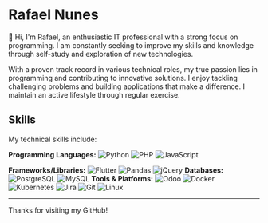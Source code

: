 # Rafael Nunes

👋 Hi, I'm Rafael, an enthusiastic IT professional with a strong focus on programming. I am constantly seeking to improve my skills and knowledge through self-study and exploration of new technologies.

With a proven track record in various technical roles, my true passion lies in programming and contributing to innovative solutions. I enjoy tackling challenging problems and building applications that make a difference. I maintain an active lifestyle through regular exercise.

## Skills

My technical skills include:

**Programming Languages:**
![Python](https://img.shields.io/badge/python-3670A0?style=for-the-badge&logo=python&logoColor=ffdd54)
![PHP](https://img.shields.io/badge/php-%23777BB4.svg?style=for-the-badge&logo=php&logoColor=white)
![JavaScript](https://img.shields.io/badge/javascript-%23323330.svg?style=for-the-badge&logo=javascript&logoColor=%23F7DF1E)

**Frameworks/Libraries:**
![Flutter](https://img.shields.io/badge/Flutter-%2302569B.svg?style=for-the-badge&logo=Flutter&logoColor=white)
![Pandas](https://img.shields.io/badge/pandas-%23150458.svg?style=for-the-badge&logo=pandas&logoColor=white)
![jQuery](https://img.shields.io/badge/jquery-%230769AD.svg?style=for-the-badge&logo=jquery&logoColor=white)
**Databases:**
![PostgreSQL](https://img.shields.io/badge/PostgreSQL-316192?style=for-the-badge&logo=postgresql&logoColor=white)
![MySQL](https://img.shields.io/badge/mysql-%2300f.svg?style=for-the-badge&logo=mysql&logoColor=white)
**Tools & Platforms:**
![Odoo](https://img.shields.io/badge/Odoo-7C5EE6?style=for-the-badge&logo=odoo&logoColor=white)
![Docker](https://img.shields.io/badge/docker-%230db7ed.svg?style=for-the-badge&logo=docker&logoColor=white)
![Kubernetes](https://img.shields.io/badge/kubernetes-%23326ce5.svg?style=for-the-badge&logo=kubernetes&logoColor=white)
![Jira](https://img.shields.io/badge/jira-%230A0FFE.svg?style=for-the-badge&logo=jira&logoColor=white)
![Git](https://img.shields.io/badge/git-%23F05033.svg?style=for-the-badge&logo=git&logoColor=white)
![Linux](https://img.shields.io/badge/Linux-FCC624?style=for-the-badge&logo=linux&logoColor=black)

---

Thanks for visiting my GitHub!

<!--
**leafaRNunes/leafaRNunes** is a ✨ _special_ ✨ repository because its `README.md` (this file) appears on your GitHub profile.

Here are some ideas to get you started:

- 🔭 I’m currently working on ...
- 🌱 I’m currently learning ...
- 👯 I’m looking to collaborate on ...
- 🤔 I’m looking for help with ...
- 💬 Ask me about ...
- 📫 How to reach me: ...
- 😄 Pronouns: ...
- ⚡ Fun fact: ...
-->
